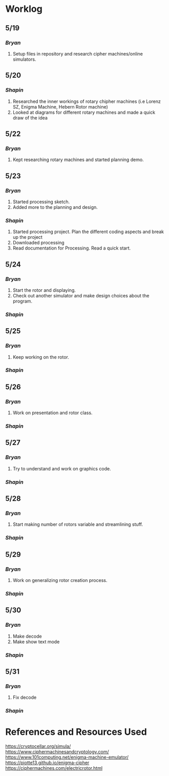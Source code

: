 # Worklog
## 5/19
### ***Bryan***
1. Setup files in repository and research cipher machines/online simulators.

## 5/20
### ***Shapin***
1. Researched the inner workings of rotary chipher machines (i.e Lorenz SZ, Enigma Machine, Hebern Rotor machine)
2. Looked at diagrams for different rotary machines and made a quick draw of the idea

## 5/22
### ***Bryan***
1. Kept researching rotary machines and started planning demo.

## 5/23
### ***Bryan***
1. Started processing sketch.
2. Added more to the planning and design.

### ***Shapin***
1. Started processing project. Plan the different coding aspects and break up the project
2. Downloaded processing
3. Read documentation for Processing. Read a quick start.

## 5/24
### ***Bryan***
1. Start the rotor and displaying.
2. Check out another simulator and make design choices about the program.

### ***Shapin***


## 5/25
### ***Bryan***
1. Keep working on the rotor.


### ***Shapin***


## 5/26
### ***Bryan***
1. Work on presentation and rotor class.

### ***Shapin***


## 5/27
### ***Bryan***
1. Try to understand and work on graphics code.


### ***Shapin***


## 5/28
### ***Bryan***
1. Start making number of rotors variable and streamlining stuff.


### ***Shapin***


## 5/29
### ***Bryan***
1. Work on generalizing rotor creation process.

### ***Shapin***


## 5/30
### ***Bryan***
1. Make decode
2. Make show text mode

### ***Shapin***


## 5/31
### ***Bryan***
1. Fix decode

### ***Shapin***


# References and Resources Used
https://cryptocellar.org/simula/
https://www.ciphermachinesandcryptology.com/
https://www.101computing.net/enigma-machine-emulator/
https://piotte13.github.io/enigma-cipher
https://ciphermachines.com/electricrotor.html
